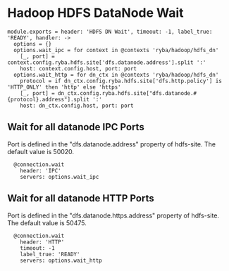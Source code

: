 
# Hadoop HDFS DataNode Wait

    module.exports = header: 'HDFS DN Wait', timeout: -1, label_true: 'READY', handler: ->
      options = {}
      options.wait_ipc = for context in @contexts 'ryba/hadoop/hdfs_dn'
        [_, port] = context.config.ryba.hdfs.site['dfs.datanode.address'].split ':'
        host: context.config.host, port: port
      options.wait_http = for dn_ctx in @contexts 'ryba/hadoop/hdfs_dn'
        protocol = if dn_ctx.config.ryba.hdfs.site['dfs.http.policy'] is 'HTTP_ONLY' then 'http' else 'https'
        [_, port] = dn_ctx.config.ryba.hdfs.site["dfs.datanode.#{protocol}.address"].split ':'
        host: dn_ctx.config.host, port: port

## Wait for all datanode IPC Ports

Port is defined in the "dfs.datanode.address" property of hdfs-site. The default
value is 50020.

      @connection.wait
        header: 'IPC'
        servers: options.wait_ipc

## Wait for all datanode HTTP Ports

Port is defined in the "dfs.datanode.https.address" property of hdfs-site. The default
value is 50475.

      @connection.wait
        header: 'HTTP'
        timeout: -1
        label_true: 'READY'
        servers: options.wait_http
